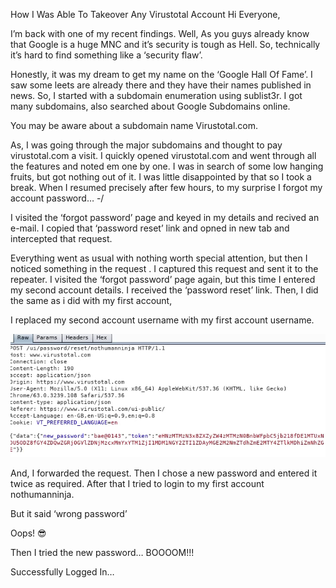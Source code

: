 
How I Was Able To Takeover Any Virustotal Account
Hi Everyone,

I’m back with one of my recent findings. Well, As you guys already know that Google is a huge MNC and it’s security is tough as Hell. So, technically it’s hard to find something like a ‘security flaw’.

Honestly, it was my dream to get my name on the ‘Google Hall Of Fame’. I saw some leets are already there and they have their names published in news. So, I started with a subdomain enumeration using sublist3r. I got many subdomains, also searched about Google Subdomains online.

You may be aware about a subdomain name Virustotal.com.

As, I was going through the major subdomains and thought to pay virustotal.com a visit. I quickly opened virustotal.com and went through all the features and noted em one by one. I was in search of some low hanging fruits, but got nothing out of it. I was little disappointed by that so I took a break. When I resumed precisely after few hours, to my surprise I forgot my account password… -/

I visited the ‘forgot password’ page and keyed in my details and recived an e-mail. I copied that ‘password reset’ link and opned in new tab and intercepted that request.

Everything went as usual with nothing worth special attention, but then I noticed something in the request . I captured this request and sent it to the repeater.
I visited the ‘forgot password’ page again, but this time I entered my second account details. I received the ‘password reset’ link.
Then, I did the same as i did with my first account,

I replaced my second account username with my first account username.

![Alt text](https://raw.githubusercontent.com/ali-kaptanoglu/bug-bounty/main/Account-takeover/virustotal.png "virustotal")



And, I forwarded the request.
Then I chose a new password and entered it twice as required. After that I tried to login to my first account nothumanninja.

But it said ‘wrong password’

Oops! 😎

Then I tried the new password…
BOOOOM!!!

Successfully Logged In…
